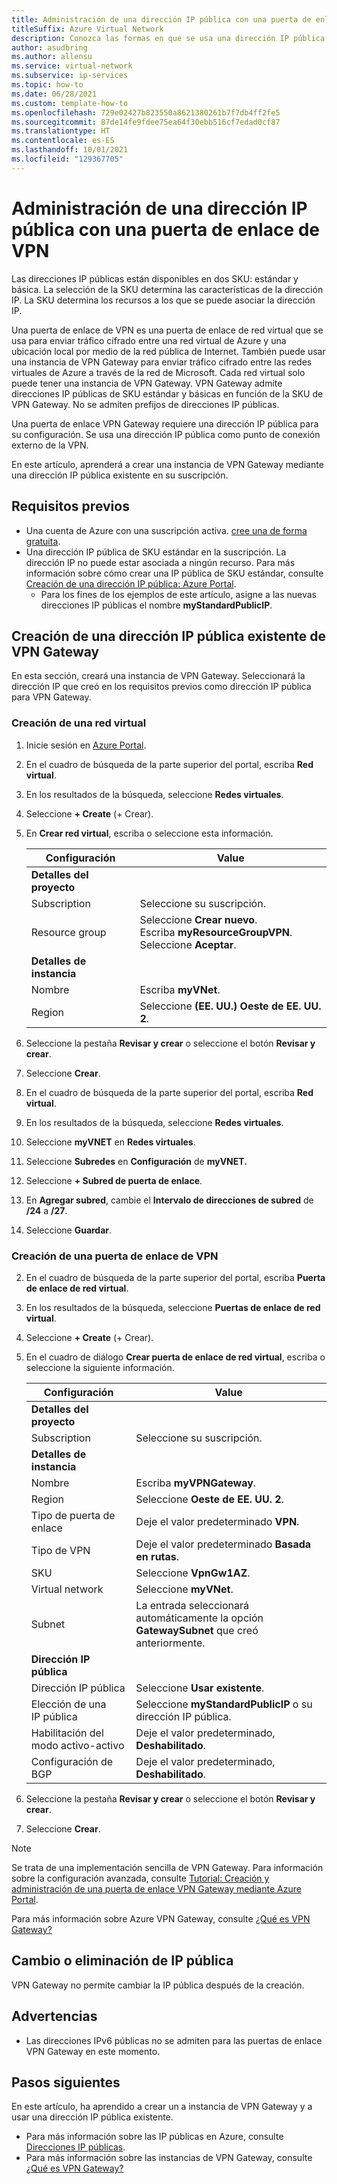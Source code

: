 ```yaml
---
title: Administración de una dirección IP pública con una puerta de enlace de VPN
titleSuffix: Azure Virtual Network
description: Conozca las formas en que se usa una dirección IP pública con una puerta de enlace de VPN y cómo cambiar la configuración.
author: asudbring
ms.author: allensu
ms.service: virtual-network
ms.subservice: ip-services
ms.topic: how-to
ms.date: 06/28/2021
ms.custom: template-how-to
ms.openlocfilehash: 729e02427b823550a8621380261b7f7db4ff2fe5
ms.sourcegitcommit: 87de14fe9fdee75ea64f30ebb516cf7edad0cf87
ms.translationtype: HT
ms.contentlocale: es-ES
ms.lasthandoff: 10/01/2021
ms.locfileid: "129367705"
---
```

# <a name="manage-a-public-ip-address-with-a-vpn-gateway"></a>Administración de una dirección IP pública con una puerta de enlace de VPN

Las direcciones IP públicas están disponibles en dos SKU: estándar y básica. La selección de la SKU determina las características de la dirección IP. La SKU determina los recursos a los que se puede asociar la dirección IP. 

Una puerta de enlace de VPN es una puerta de enlace de red virtual que se usa para enviar tráfico cifrado entre una red virtual de Azure y una ubicación local por medio de la red pública de Internet. También puede usar una instancia de VPN Gateway para enviar tráfico cifrado entre las redes virtuales de Azure a través de la red de Microsoft. Cada red virtual solo puede tener una instancia de VPN Gateway. VPN Gateway admite direcciones IP públicas de SKU estándar y básicas en función de la SKU de VPN Gateway. No se admiten prefijos de direcciones IP públicas.

Una puerta de enlace VPN Gateway requiere una dirección IP pública para su configuración. Se usa una dirección IP pública como punto de conexión externo de la VPN. 

En este artículo, aprenderá a crear una instancia de VPN Gateway mediante una dirección IP pública existente en su suscripción. 

## <a name="prerequisites"></a>Requisitos previos

- Una cuenta de Azure con una suscripción activa. [cree una de forma gratuita](https://azure.microsoft.com/free/?ref=microsoft.com&utm_source=microsoft.com&utm_medium=docs&utm_campaign=visualstudio).
- Una dirección IP pública de SKU estándar en la suscripción. La dirección IP no puede estar asociada a ningún recurso. Para más información sobre cómo crear una IP pública de SKU estándar, consulte [Creación de una dirección IP pública: Azure Portal](../../virtual-network/create-public-ip-portal.md).
    - Para los fines de los ejemplos de este artículo, asigne a las nuevas direcciones IP públicas el nombre **myStandardPublicIP**.

## <a name="create-vpn-gateway-existing-public-ip"></a>Creación de una dirección IP pública existente de VPN Gateway

En esta sección, creará una instancia de VPN Gateway. Seleccionará la dirección IP que creó en los requisitos previos como dirección IP pública para VPN Gateway.

### <a name="create-virtual-network"></a>Creación de una red virtual

1. Inicie sesión en [Azure Portal](https://portal.azure.com).

2. En el cuadro de búsqueda de la parte superior del portal, escriba **Red virtual**.

3. En los resultados de la búsqueda, seleccione **Redes virtuales**.

4. Seleccione **+ Create** (+ Crear).

5. En **Crear red virtual**, escriba o seleccione esta información.

    | Configuración | Value |
    | ------- | ----- |
    | **Detalles del proyecto** |   |
    | Subscription | Seleccione su suscripción. |
    | Resource group | Seleccione **Crear nuevo**. </br> Escriba **myResourceGroupVPN**. </br> Seleccione **Aceptar**. |
    | **Detalles de instancia** |   |
    | Nombre | Escriba **myVNet**. |
    | Region | Seleccione **(EE. UU.) Oeste de EE. UU. 2**. |
    
6. Seleccione la pestaña **Revisar y crear** o seleccione el botón **Revisar y crear**.

7. Seleccione **Crear**.

8. En el cuadro de búsqueda de la parte superior del portal, escriba **Red virtual**.

9. En los resultados de la búsqueda, seleccione **Redes virtuales**.

10. Seleccione **myVNET** en **Redes virtuales**.

11. Seleccione **Subredes** en **Configuración** de **myVNET.**

12. Seleccione **+ Subred de puerta de enlace**.

13. En **Agregar subred**, cambie el **Intervalo de direcciones de subred** de **/24** a **/27**.

14. Seleccione **Guardar**.

### <a name="create-vpn-gateway"></a>Creación de una puerta de enlace de VPN

2. En el cuadro de búsqueda de la parte superior del portal, escriba **Puerta de enlace de red virtual**.

3. En los resultados de la búsqueda, seleccione **Puertas de enlace de red virtual**.

4. Seleccione **+ Create** (+ Crear).

5. En el cuadro de diálogo **Crear puerta de enlace de red virtual**, escriba o seleccione la siguiente información.

    | Configuración | Value |
    | ------- | ----- |
    | **Detalles del proyecto** |   |
    | Subscription | Seleccione su suscripción. |
    | **Detalles de instancia** |   |
    | Nombre | Escriba **myVPNGateway**. |
    | Region | Seleccione **Oeste de EE. UU. 2**. |
    | Tipo de puerta de enlace | Deje el valor predeterminado **VPN**. |
    | Tipo de VPN | Deje el valor predeterminado **Basada en rutas**. |
    | SKU | Seleccione **VpnGw1AZ**. |
    | Virtual network | Seleccione **myVNet**. |
    | Subnet | La entrada seleccionará automáticamente la opción **GatewaySubnet** que creó anteriormente. |
    | **Dirección IP pública** |   |
    | Dirección IP pública | Seleccione **Usar existente**. |
    | Elección de una IP pública | Seleccione **myStandardPublicIP** o su dirección IP pública. |
    | Habilitación del modo activo-activo | Deje el valor predeterminado, **Deshabilitado**. |
    | Configuración de BGP | Deje el valor predeterminado, **Deshabilitado**. |

6. Seleccione la pestaña **Revisar y crear** o seleccione el botón **Revisar y crear**.

7. Seleccione **Crear**.

> [!NOTE]
> Se trata de una implementación sencilla de VPN Gateway. Para información sobre la configuración avanzada, consulte [Tutorial: Creación y administración de una puerta de enlace VPN Gateway mediante Azure Portal](../../vpn-gateway/tutorial-create-gateway-portal.md).
>
> Para más información sobre Azure VPN Gateway, consulte [¿Qué es VPN Gateway?](../../vpn-gateway/vpn-gateway-about-vpngateways.md)

## <a name="change-or-remove-public-ip-address"></a>Cambio o eliminación de IP pública

VPN Gateway no permite cambiar la IP pública después de la creación.

## <a name="caveats"></a>Advertencias

* Las direcciones IPv6 públicas no se admiten para las puertas de enlace VPN Gateway en este momento.
 
## <a name="next-steps"></a>Pasos siguientes

En este artículo, ha aprendido a crear un a instancia de VPN Gateway y a usar una dirección IP pública existente. 

- Para más información sobre las IP públicas en Azure, consulte [Direcciones IP públicas](../../virtual-network/public-ip-addresses.md).
- Para más información sobre las instancias de VPN Gateway, consulte [¿Qué es VPN Gateway?](../../vpn-gateway/vpn-gateway-about-vpngateways.md)